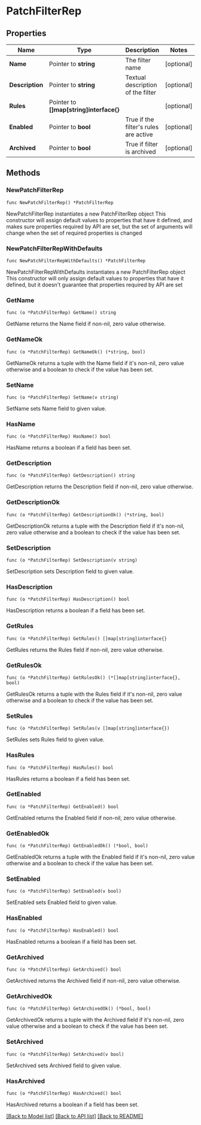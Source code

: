 # PatchFilterRep

## Properties

Name | Type | Description | Notes
------------ | ------------- | ------------- | -------------
**Name** | Pointer to **string** | The filter name | [optional] 
**Description** | Pointer to **string** | Textual description of the filter | [optional] 
**Rules** | Pointer to **[]map[string]interface{}** |  | [optional] 
**Enabled** | Pointer to **bool** | True if the filter&#39;s rules are active | [optional] 
**Archived** | Pointer to **bool** | True if filter is archived | [optional] 

## Methods

### NewPatchFilterRep

`func NewPatchFilterRep() *PatchFilterRep`

NewPatchFilterRep instantiates a new PatchFilterRep object
This constructor will assign default values to properties that have it defined,
and makes sure properties required by API are set, but the set of arguments
will change when the set of required properties is changed

### NewPatchFilterRepWithDefaults

`func NewPatchFilterRepWithDefaults() *PatchFilterRep`

NewPatchFilterRepWithDefaults instantiates a new PatchFilterRep object
This constructor will only assign default values to properties that have it defined,
but it doesn't guarantee that properties required by API are set

### GetName

`func (o *PatchFilterRep) GetName() string`

GetName returns the Name field if non-nil, zero value otherwise.

### GetNameOk

`func (o *PatchFilterRep) GetNameOk() (*string, bool)`

GetNameOk returns a tuple with the Name field if it's non-nil, zero value otherwise
and a boolean to check if the value has been set.

### SetName

`func (o *PatchFilterRep) SetName(v string)`

SetName sets Name field to given value.

### HasName

`func (o *PatchFilterRep) HasName() bool`

HasName returns a boolean if a field has been set.

### GetDescription

`func (o *PatchFilterRep) GetDescription() string`

GetDescription returns the Description field if non-nil, zero value otherwise.

### GetDescriptionOk

`func (o *PatchFilterRep) GetDescriptionOk() (*string, bool)`

GetDescriptionOk returns a tuple with the Description field if it's non-nil, zero value otherwise
and a boolean to check if the value has been set.

### SetDescription

`func (o *PatchFilterRep) SetDescription(v string)`

SetDescription sets Description field to given value.

### HasDescription

`func (o *PatchFilterRep) HasDescription() bool`

HasDescription returns a boolean if a field has been set.

### GetRules

`func (o *PatchFilterRep) GetRules() []map[string]interface{}`

GetRules returns the Rules field if non-nil, zero value otherwise.

### GetRulesOk

`func (o *PatchFilterRep) GetRulesOk() (*[]map[string]interface{}, bool)`

GetRulesOk returns a tuple with the Rules field if it's non-nil, zero value otherwise
and a boolean to check if the value has been set.

### SetRules

`func (o *PatchFilterRep) SetRules(v []map[string]interface{})`

SetRules sets Rules field to given value.

### HasRules

`func (o *PatchFilterRep) HasRules() bool`

HasRules returns a boolean if a field has been set.

### GetEnabled

`func (o *PatchFilterRep) GetEnabled() bool`

GetEnabled returns the Enabled field if non-nil, zero value otherwise.

### GetEnabledOk

`func (o *PatchFilterRep) GetEnabledOk() (*bool, bool)`

GetEnabledOk returns a tuple with the Enabled field if it's non-nil, zero value otherwise
and a boolean to check if the value has been set.

### SetEnabled

`func (o *PatchFilterRep) SetEnabled(v bool)`

SetEnabled sets Enabled field to given value.

### HasEnabled

`func (o *PatchFilterRep) HasEnabled() bool`

HasEnabled returns a boolean if a field has been set.

### GetArchived

`func (o *PatchFilterRep) GetArchived() bool`

GetArchived returns the Archived field if non-nil, zero value otherwise.

### GetArchivedOk

`func (o *PatchFilterRep) GetArchivedOk() (*bool, bool)`

GetArchivedOk returns a tuple with the Archived field if it's non-nil, zero value otherwise
and a boolean to check if the value has been set.

### SetArchived

`func (o *PatchFilterRep) SetArchived(v bool)`

SetArchived sets Archived field to given value.

### HasArchived

`func (o *PatchFilterRep) HasArchived() bool`

HasArchived returns a boolean if a field has been set.


[[Back to Model list]](../README.md#documentation-for-models) [[Back to API list]](../README.md#documentation-for-api-endpoints) [[Back to README]](../README.md)



